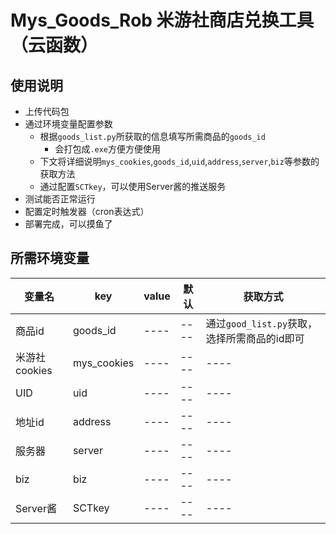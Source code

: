 # Mys_Goods_Rob 米游社商店兑换工具（云函数）  
## 使用说明  
* 上传代码包  
* 通过环境变量配置参数  
  * 根据`goods_list.py`所获取的信息填写所需商品的`goods_id`  
    * 会打包成`.exe`方便方便使用
  * 下文将详细说明`mys_cookies`,`goods_id`,`uid`,`address`,`server`,`biz`等参数的获取方法  
  * 通过配置`SCTkey`，可以使用Server酱的推送服务
* 测试能否正常运行  
* 配置定时触发器（cron表达式）  
* 部署完成，可以摸鱼了  

## 所需环境变量  
|  变量名  |  key  |  value  |  默认  |  获取方式  |
|  ----  | ----  | ----  | ----  | ----  |
|  商品id  |  goods_id  |  ----  | ----  | 通过`good_list.py`获取，选择所需商品的id即可  |
|  米游社cookies  |  mys_cookies  |  ----  | ----  | ----  |
|  UID  |  uid  |  ----  | ----  | ----  |
|  地址id  |  address  |  ----  | ----  | ----  |
|  服务器  |  server  |  ----  | ----  | ----  |
|  biz  |  biz  |  ----  | ----  | ----  |
|  Server酱  |  SCTkey  |  ----  | ----  | ----  |
